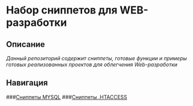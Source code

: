 # Набор сниппетов для WEB-разработки

## Описание

*Данный репозиторий содержит сниппеты, готовые функции и примеры готовых реализованных проектов для облегчения Web-разработки*

## Навигация

###[Сниппеты MYSQL](https://github.com/polutin/functions/tree/master/mysql "MYSQL")
###[Сниппеты .HTACCESS](https://github.com/polutin/functions/tree/master/.htaccess ".HTACCESS")
